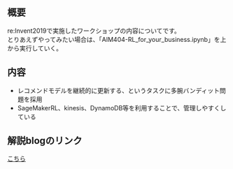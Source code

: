## 概要
re:Invent2019で実施したワークショップの内容についてです。  
とりあえずやってみたい場合は、「AIM404-RL_for_your_business.ipynb」を上から実行していく。

## 内容
- レコメンドモデルを継続的に更新する、というタスクに多腕バンディット問題を採用
- SageMakerRL、kinesis、DynamoDB等を利用することで、管理しやすくしている

## 解説blogのリンク
[こちら](https://dev.classmethod.jp/cloud/aws/yoshim-reinvent2019-aim404-solving-business-problems-with-rl-and-bandits)